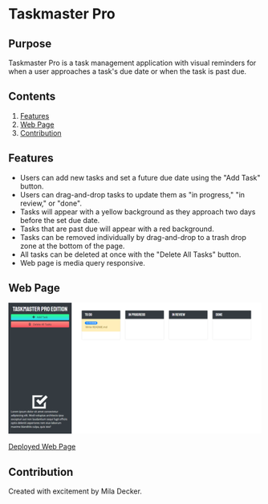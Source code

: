# Taskmaster Pro
## Purpose
Taskmaster Pro is a task management application with visual reminders for when a user approaches a task's due date or when the task is past due.

## Contents
1. [Features](#features)
2. [Web Page](#web-page)
3. [Contribution](#contribution)

## Features
* Users can add new tasks and set a future due date using the "Add Task" button.
* Users can drag-and-drop tasks to update them as "in progress," "in review," or "done".
* Tasks will appear with a yellow background as they approach two days before the set due date.
* Tasks that are past due will appear with a red background.
* Tasks can be removed individually by drag-and-drop to a trash drop zone at the bottom of the page.
* All tasks can be deleted at once with the "Delete All Tasks" button.
* Web page is media query responsive.

## Web Page
![Taskmaster Pro](./assets/images/screenshot.png)

[Deployed Web Page](https://deckiedevs.github.io/taskmaster-pro)

## Contribution
Created with excitement by Mila Decker.